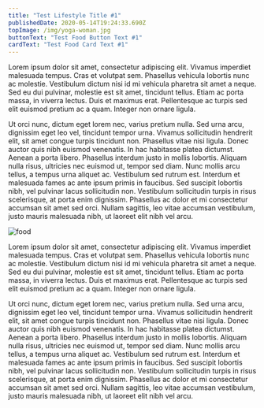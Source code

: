```yaml
---
title: "Test Lifestyle Title #1"
publishedDate: 2020-05-14T19:24:33.690Z
topImage: /img/yoga-woman.jpg
buttonText: "Test Food Button Text #1"
cardText: "Test Food Card Text #1"
---
```

Lorem ipsum dolor sit amet, consectetur adipiscing elit. Vivamus imperdiet malesuada tempus. Cras et volutpat sem. Phasellus vehicula lobortis nunc ac molestie. Vestibulum dictum nisi id mi vehicula pharetra sit amet a neque. Sed eu dui pulvinar, molestie est sit amet, tincidunt tellus. Etiam ac porta massa, in viverra lectus. Duis et maximus erat. Pellentesque ac turpis sed elit euismod pretium ac a quam. Integer non ornare ligula.



Ut orci nunc, dictum eget lorem nec, varius pretium nulla. Sed urna arcu, dignissim eget leo vel, tincidunt tempor urna. Vivamus sollicitudin hendrerit elit, sit amet congue turpis tincidunt non. Phasellus vitae nisi ligula. Donec auctor quis nibh euismod venenatis. In hac habitasse platea dictumst. Aenean a porta libero. Phasellus interdum justo in mollis lobortis. Aliquam nulla risus, ultricies nec euismod ut, tempor sed diam. Nunc mollis arcu tellus, a tempus urna aliquet ac. Vestibulum sed rutrum est. Interdum et malesuada fames ac ante ipsum primis in faucibus. Sed suscipit lobortis nibh, vel pulvinar lacus sollicitudin non. Vestibulum sollicitudin turpis in risus scelerisque, at porta enim dignissim. Phasellus ac dolor et mi consectetur accumsan sit amet sed orci. Nullam sagittis, leo vitae accumsan vestibulum, justo mauris malesuada nibh, ut laoreet elit nibh vel arcu.

![food](/img/food-index.jpg "food")

Lorem ipsum dolor sit amet, consectetur adipiscing elit. Vivamus imperdiet malesuada tempus. Cras et volutpat sem. Phasellus vehicula lobortis nunc ac molestie. Vestibulum dictum nisi id mi vehicula pharetra sit amet a neque. Sed eu dui pulvinar, molestie est sit amet, tincidunt tellus. Etiam ac porta massa, in viverra lectus. Duis et maximus erat. Pellentesque ac turpis sed elit euismod pretium ac a quam. Integer non ornare ligula.



Ut orci nunc, dictum eget lorem nec, varius pretium nulla. Sed urna arcu, dignissim eget leo vel, tincidunt tempor urna. Vivamus sollicitudin hendrerit elit, sit amet congue turpis tincidunt non. Phasellus vitae nisi ligula. Donec auctor quis nibh euismod venenatis. In hac habitasse platea dictumst. Aenean a porta libero. Phasellus interdum justo in mollis lobortis. Aliquam nulla risus, ultricies nec euismod ut, tempor sed diam. Nunc mollis arcu tellus, a tempus urna aliquet ac. Vestibulum sed rutrum est. Interdum et malesuada fames ac ante ipsum primis in faucibus. Sed suscipit lobortis nibh, vel pulvinar lacus sollicitudin non. Vestibulum sollicitudin turpis in risus scelerisque, at porta enim dignissim. Phasellus ac dolor et mi consectetur accumsan sit amet sed orci. Nullam sagittis, leo vitae accumsan vestibulum, justo mauris malesuada nibh, ut laoreet elit nibh vel arcu.